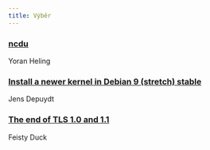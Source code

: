 ```yaml
---
title: Výběr
---
```


### [ncdu](https://dev.yorhel.nl/ncdu)
Yoran Heling

### [Install a newer kernel in Debian 9 (stretch) stable](http://jensd.be/818/linux/install-a-newer-kernel-in-debian-9-stretch-stable)
Jens Depuydt

### [The end of TLS 1.0 and 1.1](https://www.feistyduck.com/bulletproof-tls-newsletter/issue_46_the_end_of_tls_1_0_and_1_1)
Feisty Duck
